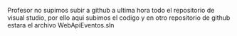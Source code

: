 Profesor no supimos subir a github a ultima hora todo el repositorio de visual studio, por ello aqui subimos el codigo y en otro repositorio de github estara el archivo WebApiEventos.sln

